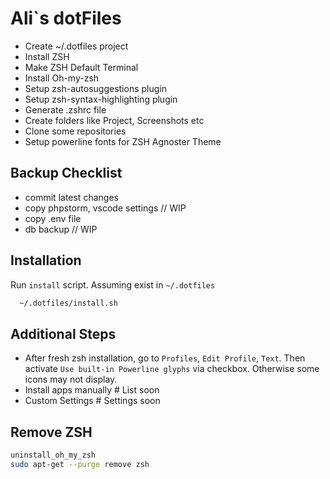 # Ali`s dotFiles

- Create ~/.dotfiles project
- Install ZSH
- Make ZSH Default Terminal
- Install Oh-my-zsh
- Setup zsh-autosuggestions plugin
- Setup zsh-syntax-highlighting plugin
- Generate .zshrc file
- Create folders like Project, Screenshots etc
- Clone some repositories
- Setup powerline fonts for ZSH Agnoster Theme

## Backup Checklist

- commit latest changes
- copy phpstorm, vscode settings // WIP
- copy .env file
- db backup // WIP

## Installation

Run `install` script. Assuming exist in `~/.dotfiles`

```bash
  ~/.dotfiles/install.sh
```

## Additional Steps

- After fresh zsh installation, go to `Profiles`, `Edit Profile`, `Text`. Then activate `Use built-in Powerline glyphs` via checkbox. Otherwise some icons may not display.
- Install apps manually # List soon
- Custom Settings # Settings soon

## Remove ZSH

```bash
uninstall_oh_my_zsh
sudo apt-get --purge remove zsh
```

